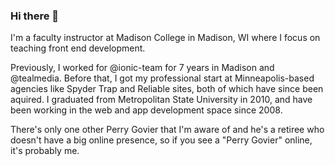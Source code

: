 ### Hi there 👋

I'm a faculty instructor at Madison College in Madison, WI where I focus on teaching front end development. 

Previously, I worked for @ionic-team for 7 years in Madison and @tealmedia. Before that, I got my professional start at Minneapolis-based agencies like Spyder Trap and Reliable sites, both of which have since been aquired. I graduated from Metropolitan State University in 2010, and have been working in the web and app development space since 2008. 

There's only one other Perry Govier that I'm aware of and he's a retiree who doesn't have a big online presence, so if you see a "Perry Govier" online, it's probably me. 
